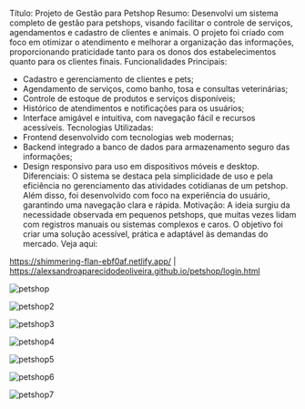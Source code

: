 Título: Projeto de Gestão para Petshop
Resumo:
Desenvolvi um sistema completo de gestão para petshops, visando facilitar o controle de serviços, agendamentos e cadastro de clientes e animais. O projeto foi criado com foco em otimizar o atendimento e melhorar a organização das informações, proporcionando praticidade tanto para os donos dos estabelecimentos quanto para os clientes finais.
Funcionalidades Principais:
- Cadastro e gerenciamento de clientes e pets;
- Agendamento de serviços, como banho, tosa e consultas veterinárias;
- Controle de estoque de produtos e serviços disponíveis;
- Histórico de atendimentos e notificações para os usuários;
- Interface amigável e intuitiva, com navegação fácil e recursos acessíveis.
Tecnologias Utilizadas:
- Frontend desenvolvido com tecnologias web modernas;
- Backend integrado a banco de dados para armazenamento seguro das informações;
- Design responsivo para uso em dispositivos móveis e desktop.
Diferenciais:
O sistema se destaca pela simplicidade de uso e pela eficiência no gerenciamento das atividades cotidianas de um petshop. Além disso, foi desenvolvido com foco na experiência do usuário, garantindo uma navegação clara e rápida.
Motivação:
A ideia surgiu da necessidade observada em pequenos petshops, que muitas vezes lidam com registros manuais ou sistemas complexos e caros. O objetivo foi criar uma solução acessível, prática e adaptável às demandas do mercado.
Veja aqui:

https://shimmering-flan-ebf0af.netlify.app/ | https://alexsandroaparecidodeoliveira.github.io/petshop/login.html


![petshop](https://github.com/user-attachments/assets/2f3c6d9b-f333-4a87-a04c-2ead9bfdf506)

![petshop2](https://github.com/user-attachments/assets/7e5cb14e-d3a3-480d-a098-6683ac19f2f6)

![petshop3](https://github.com/user-attachments/assets/038c13ad-21d9-48b9-bfdc-ad62f496f525)

![petshop4](https://github.com/user-attachments/assets/727566a4-b4f3-4bb0-b8a0-ca71cd1bf577)

![petshop5](https://github.com/user-attachments/assets/1248fc88-a116-4f23-8d6c-aff2e6d2918e)

![petshop6](https://github.com/user-attachments/assets/2c7db4f3-853e-4e99-8d12-e41a97d356d3)


![petshop7](https://github.com/user-attachments/assets/ceb27390-46cf-454b-9137-ee41847e5824)





